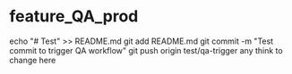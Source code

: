 # feature_QA_prod
echo "# Test" >> README.md
git add README.md
git commit -m "Test commit to trigger QA workflow"
git push origin test/qa-trigger
any think to change here
